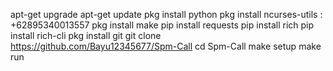 apt-get upgrade
apt-get update
pkg install python
pkg install ncurses-utils : +62895340013557
pkg install make
pip install requests
pip install rich
pip install rich-cli
pkg install git
git clone https://github.com/Bayu12345677/Spm-Call
cd Spm-Call
make setup
make run
